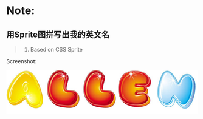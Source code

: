 # Note:
## 用Sprite图拼写出我的英文名  
> 1. Based on CSS Sprite

Screenshot:



![shot1](./Screenshot/1.png)

